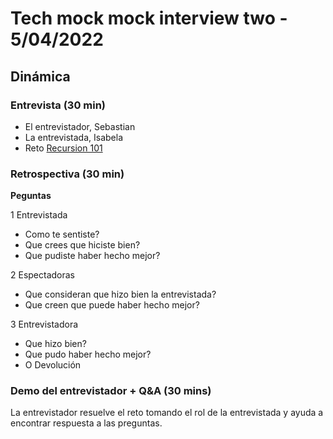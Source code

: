 # Tech mock mock interview two - 5/04/2022

## Dinámica

### Entrevista (30 min)

* El entrevistador, Sebastian
* La entrevistada, Isabela
* Reto [Recursion 101](https://www.codewars.com/kata/5b752a42b11814b09c00005d/javascript)

### Retrospectiva (30 min)

__Peguntas__

1 Entrevistada

* Como te sentiste?
* Que crees que hiciste bien?
* Que pudiste haber hecho mejor?

2 Espectadoras

* Que consideran que hizo bien la entrevistada?
* Que creen que puede haber hecho mejor?

3 Entrevistadora

* Que hizo bien?
* Que pudo haber hecho mejor?
* O Devolución

### Demo del entrevistador + Q&A  (30 mins)

La entrevistador resuelve el reto tomando el rol de la entrevistada y ayuda a
encontrar respuesta a las preguntas.
